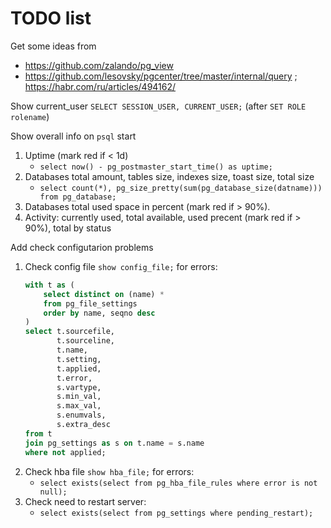 # TODO list

Get some ideas from
   * https://github.com/zalando/pg_view
   * https://github.com/lesovsky/pgcenter/tree/master/internal/query ; https://habr.com/ru/articles/494162/

Show current_user `SELECT SESSION_USER, CURRENT_USER;` (after `SET ROLE rolename`)

Show overall info on `psql` start
1. Uptime (mark red if < 1d)
   * `select now() - pg_postmaster_start_time() as uptime;`
1. Databases total amount, tables size, indexes size, toast size, total size
   * `select count(*), pg_size_pretty(sum(pg_database_size(datname))) from pg_database;`
1. Databases total used space in percent (mark red if > 90%).
1. Activity: currently used, total available, used precent (mark red if > 90%), total by status

Add check configutarion problems
1. Check config file `show config_file;` for errors:
    ```sql
    with t as (
        select distinct on (name) *
        from pg_file_settings
        order by name, seqno desc
    )
    select t.sourcefile,
           t.sourceline,
           t.name,
           t.setting,
           t.applied,
           t.error,
           s.vartype,
           s.min_val,
           s.max_val,
           s.enumvals,
           s.extra_desc
    from t
    join pg_settings as s on t.name = s.name
    where not applied;
    ```
1. Check hba file `show hba_file;` for errors:
   * `select exists(select from pg_hba_file_rules where error is not null);`
1. Check need to restart server:
   * `select exists(select from pg_settings where pending_restart);`
